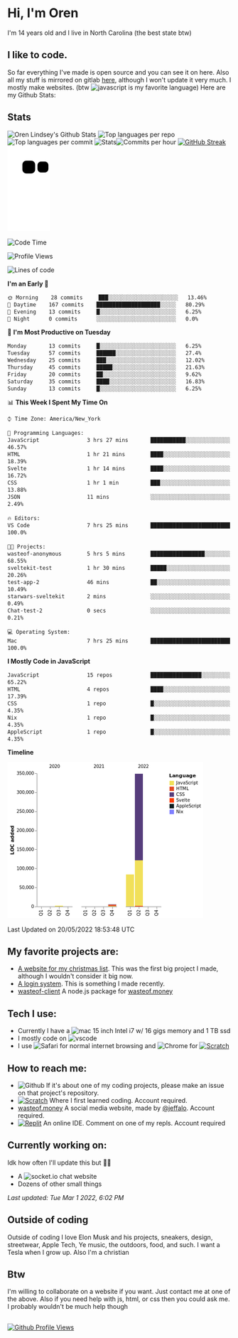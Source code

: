 # Hi, I'm Oren
I'm 14 years old and I live in North Carolina (the best state btw)

## I like to code. 
So far everything I've made is open source and you can see it on here. Also all my stuff is mirrored on gitlab [here](https://gitlab.com/Oren-Lindsey), although I won't update it very much.
I mostly make websites. (btw ![javascript](https://img.shields.io/badge/JavaScript-323330?style=for-the-badge&logo=javascript&logoColor=F7DF1E) is my favorite language)
Here are my Github Stats:

## Stats
![Oren Lindsey's Github Stats](https://github-profile-summary-cards.vercel.app/api/cards/profile-details?username=Oren-Lindsey&theme=github)
![Top languages per repo](https://github-profile-summary-cards.vercel.app/api/cards/repos-per-language?username=oren-Lindsey&theme=github)![Top languages per commit](https://github-profile-summary-cards.vercel.app/api/cards/most-commit-language?username=oren-lindsey&theme=github)
![Stats](https://github-profile-summary-cards.vercel.app/api/cards/stats?username=oren-lindsey&theme=github)![Commits per hour](https://github-profile-summary-cards.vercel.app/api/cards/productive-time?username=oren-lindsey&theme=github)
[![GitHub Streak](http://github-readme-streak-stats.herokuapp.com?user=Oren-Lindsey&date_format=M%20j%5B%2C%20Y%5D&fire=FF9C00&ring=38BB50&currStreakLabel=0A4DCC&sideLabels=4B525B&sideNums=4B525B&currStreakNum=4B525B&dates=4B525B)](https://git.io/streak-stats)
![Github contributions snake game](https://raw.githubusercontent.com/Oren-Lindsey/Oren-Lindsey/output/github-contribution-grid-snake.svg) 

<!--START_SECTION:waka-->
![Code Time](http://img.shields.io/badge/Code%20Time-0%20secs-blue)

![Profile Views](http://img.shields.io/badge/Profile%20Views-107-blue)

![Lines of code](https://img.shields.io/badge/From%20Hello%20World%20I%27ve%20Written-441%20Thousand%20lines%20of%20code-blue)

**I'm an Early 🐤** 

```text
🌞 Morning    28 commits     ███░░░░░░░░░░░░░░░░░░░░░░   13.46% 
🌆 Daytime    167 commits    ████████████████████░░░░░   80.29% 
🌃 Evening    13 commits     █░░░░░░░░░░░░░░░░░░░░░░░░   6.25% 
🌙 Night      0 commits      ░░░░░░░░░░░░░░░░░░░░░░░░░   0.0%

```
📅 **I'm Most Productive on Tuesday** 

```text
Monday       13 commits     █░░░░░░░░░░░░░░░░░░░░░░░░   6.25% 
Tuesday      57 commits     ██████░░░░░░░░░░░░░░░░░░░   27.4% 
Wednesday    25 commits     ███░░░░░░░░░░░░░░░░░░░░░░   12.02% 
Thursday     45 commits     █████░░░░░░░░░░░░░░░░░░░░   21.63% 
Friday       20 commits     ██░░░░░░░░░░░░░░░░░░░░░░░   9.62% 
Saturday     35 commits     ████░░░░░░░░░░░░░░░░░░░░░   16.83% 
Sunday       13 commits     █░░░░░░░░░░░░░░░░░░░░░░░░   6.25%

```


📊 **This Week I Spent My Time On** 

```text
⌚︎ Time Zone: America/New_York

💬 Programming Languages: 
JavaScript               3 hrs 27 mins       ███████████░░░░░░░░░░░░░░   46.57% 
HTML                     1 hr 21 mins        ████░░░░░░░░░░░░░░░░░░░░░   18.39% 
Svelte                   1 hr 14 mins        ████░░░░░░░░░░░░░░░░░░░░░   16.72% 
CSS                      1 hr 1 min          ███░░░░░░░░░░░░░░░░░░░░░░   13.88% 
JSON                     11 mins             ░░░░░░░░░░░░░░░░░░░░░░░░░   2.49%

🔥 Editors: 
VS Code                  7 hrs 25 mins       █████████████████████████   100.0%

🐱‍💻 Projects: 
wasteof-anonymous        5 hrs 5 mins        █████████████████░░░░░░░░   68.55% 
sveltekit-test           1 hr 30 mins        █████░░░░░░░░░░░░░░░░░░░░   20.26% 
test-app-2               46 mins             ██░░░░░░░░░░░░░░░░░░░░░░░   10.49% 
starwars-sveltekit       2 mins              ░░░░░░░░░░░░░░░░░░░░░░░░░   0.49% 
Chat-test-2              0 secs              ░░░░░░░░░░░░░░░░░░░░░░░░░   0.21%

💻 Operating System: 
Mac                      7 hrs 25 mins       █████████████████████████   100.0%

```

**I Mostly Code in JavaScript** 

```text
JavaScript               15 repos            ████████████████░░░░░░░░░   65.22% 
HTML                     4 repos             ████░░░░░░░░░░░░░░░░░░░░░   17.39% 
CSS                      1 repo              █░░░░░░░░░░░░░░░░░░░░░░░░   4.35% 
Nix                      1 repo              █░░░░░░░░░░░░░░░░░░░░░░░░   4.35% 
AppleScript              1 repo              █░░░░░░░░░░░░░░░░░░░░░░░░   4.35%

```


**Timeline**

![Chart not found](https://raw.githubusercontent.com/Oren-Lindsey/Oren-Lindsey/main/charts/bar_graph.png) 


 Last Updated on 20/05/2022 18:53:48 UTC
<!--END_SECTION:waka-->

## My favorite projects are: 
- [A website for my christmas list](https://github.com/Oren-Lindsey/List-website). This was the first big project I made, although I wouldn't consider it big now.
- [A login system](https://github.com/Oren-Lindsey/login). This is something I made recently.
- [wasteof-client](https://github.com/Oren-Lindsey/wasteof-client) A node.js package for [wasteof.money](https://wasteof.money)

## Tech I use:
- Currently I have a ![mac](https://img.shields.io/badge/Apple-MacBook_Pro_2015-333333?style=for-the-badge&logo=apple&logoColor=white) 15 inch Intel i7 w/ 16 gigs memory and 1 TB ssd
- I mostly code on ![vscode](https://img.shields.io/badge/Visual_Studio_Code-0078D4?style=for-the-badge&logo=visual%20studio%20code&logoColor=white)
- I use ![Safari](https://img.shields.io/badge/Safari-FF1B2D?style=for-the-badge&logo=Safari&logoColor=white) for normal internet browsing and ![Chrome](https://img.shields.io/badge/Google_chrome-4285F4?style=for-the-badge&logo=Google-chrome&logoColor=white) for [![Scratch](https://img.shields.io/badge/Scratch-4D97FF?style=for-the-badge&logo=Scratch&logoColor=white)](https://scratch.mit.edu/)

## How to reach me:
- ![Github](https://img.shields.io/badge/GitHub-100000?style=for-the-badge&logo=github&logoColor=white) If it's about one of my coding projects, please make an issue on that project's repository.
- [![Scratch](https://img.shields.io/badge/Scratch-4D97FF?style=for-the-badge&logo=Scratch&logoColor=white)](https://scratch.mit.edu/users/scratchusername40) Where I first learned coding. Account required.
- [wasteof.money](https://wasteof.money/@ee) A social media website, made by [@jeffalo](https://github.com/jeffalo). Account required.
- [![Replit](https://img.shields.io/badge/replit-667881?style=for-the-badge&logo=replit&logoColor=white)](https://replit.com/s40) An online IDE. Comment on one of my repls. Account required

## Currently working on:
Idk how often I'll update this but 🤷‍♂️
- A ![socket.io](https://img.shields.io/badge/Socket.io-010101?&style=for-the-badge&logo=Socket.io&logoColor=white) chat website
- Dozens of other small things

*Last updated: Tue Mar 1 2022, 6:02 PM*

## Outside of coding
Outside of coding I love Elon Musk and his projects, sneakers, design, streetwear, Apple Tech, Ye music, the outdoors, food, and such. I want a Tesla when I grow up. Also I'm a christian

## Btw
I'm willing to collaborate on a website if you want. Just contact me at one of the above. Also if you need help with js, html, or css then you could ask me. I probably wouldn't be much help though

##
[![Github Profile Views](https://hits.seeyoufarm.com/api/count/incr/badge.svg?url=https%3A%2F%2Fgithub.com%2Foren-lindsey&count_bg=%23FF0000&title_bg=%23000000&icon=github.svg&icon_color=%23FFFFFF&title=views&edge_flat=true)](https://hits.seeyoufarm.com)
